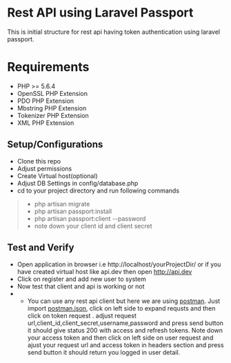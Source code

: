 # Rest API using Laravel Passport 
This is initial structure for rest api having token authentication using laravel passport.
# Requirements
* PHP >= 5.6.4
* OpenSSL PHP Extension
* PDO PHP Extension
* Mbstring PHP Extension
* Tokenizer PHP Extension
* XML PHP Extension
## Setup/Configurations
* Clone this repo
* Adjust permissions
* Create Virtual host(optional)
* Adjust DB Settings in config/database.php
* cd to your project directory and run following commands


> * php artisan migrate
> * php artisan passport:install
> * php artisan passport:client --password
> * note down your client id and client secret

## Test and Verify
* Open application in browser i.e http://localhost/yourProjectDir/ or if you have created virtual host like api.dev then open http://api.dev
* Click on register and add new user to system
* Now test that client and api is working or not
* * You can use any rest api client but here we are using [postman](https://www.getpostman.com/). Just import [postman.json](https://github.com/jaffarhussain1011/laravel-rest-api-oauth2/edit/master/postman.json), click on left side to expand requsts and then click on token request . adjust request url,client_id,client_secret,username,password and press send button it should give status 200 with access and refresh tokens.
Note down your access token 
and then click on left side on user request and ajust your request url and access token in headers section and press send button it should return you logged in user detail.
